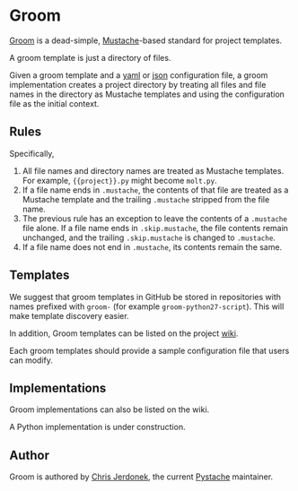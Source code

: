 Groom
=====

[Groom](https://github.com/cjerdonek/groom) is a dead-simple,
[Mustache](http://mustache.github.com/)-based standard for project templates.

A groom template is just a directory of files.

Given a groom template and a [yaml](http://yaml.org/) or
[json](http://www.json.org/) configuration file,
a groom implementation creates a project directory by treating all files
and file names in the directory as Mustache templates and using the
configuration file as the initial context.


Rules
-----

Specifically,

1.  All file names and directory names are treated as Mustache templates.
    For example, `{{project}}.py` might become `molt.py`.
2.  If a file name ends in `.mustache`, the contents of that file are treated
    as a Mustache template and the trailing `.mustache` stripped from the
    file name.
3.  The previous rule has an exception to leave the contents of a `.mustache`
    file alone.  If a file name ends in `.skip.mustache`, the file contents
    remain unchanged, and the trailing `.skip.mustache` is changed to
    `.mustache`.
4.  If a file name does not end in `.mustache`, its contents remain the same.


Templates
---------

We suggest that groom templates in GitHub be stored in repositories
with names prefixed with `groom-` (for example `groom-python27-script`).
This will make template discovery easier.

In addition, Groom templates can be listed on the project
[wiki](https://github.com/cjerdonek/groom/wiki).

Each groom templates should provide a sample configuration file that users
can modify.


Implementations
---------------

Groom implementations can also be listed on the wiki.

A Python implementation is under construction.


Author
------

Groom is authored by [Chris Jerdonek](https://github.com/cjerdonek), the
current [Pystache](https://github.com/defunkt/pystache) maintainer.
